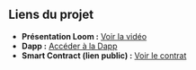 ## Liens du projet

- **Présentation Loom :** [Voir la vidéo](https://www.loom.com/share/bee25d3a9b0a46cea4659d429d2da5ac?sid=cee737f3-a5a2-412d-a504-069acff1e8b6)
- **Dapp :** [Accéder à la Dapp](https://dev0x-2tl0lgvpo-jsharles-projects.vercel.app/landing)
- **Smart Contract (lien public) :** [Voir le contrat](http://)
